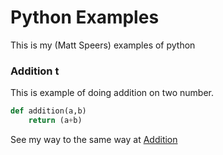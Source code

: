# Python Examples 

This is my (Matt Speers) examples of python



### Addition t

This is example of doing addition on two number. 

```python
def addition(a,b)
    return (a+b)
```

See my way to the same way at [Addition](addition.md)
